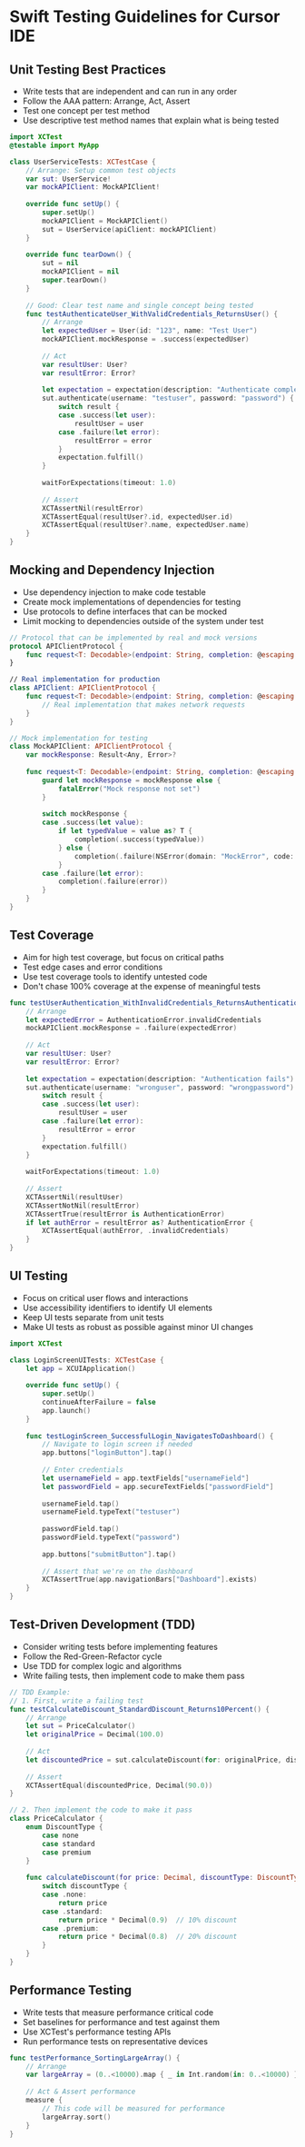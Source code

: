 # Swift Testing Guidelines for Cursor IDE

## Unit Testing Best Practices

* Write tests that are independent and can run in any order
* Follow the AAA pattern: Arrange, Act, Assert
* Test one concept per test method
* Use descriptive test method names that explain what is being tested

```swift
import XCTest
@testable import MyApp

class UserServiceTests: XCTestCase {
    // Arrange: Setup common test objects
    var sut: UserService!
    var mockAPIClient: MockAPIClient!
    
    override func setUp() {
        super.setUp()
        mockAPIClient = MockAPIClient()
        sut = UserService(apiClient: mockAPIClient)
    }
    
    override func tearDown() {
        sut = nil
        mockAPIClient = nil
        super.tearDown()
    }
    
    // Good: Clear test name and single concept being tested
    func testAuthenticateUser_WithValidCredentials_ReturnsUser() {
        // Arrange
        let expectedUser = User(id: "123", name: "Test User")
        mockAPIClient.mockResponse = .success(expectedUser)
        
        // Act
        var resultUser: User?
        var resultError: Error?
        
        let expectation = expectation(description: "Authenticate completes")
        sut.authenticate(username: "testuser", password: "password") { result in
            switch result {
            case .success(let user):
                resultUser = user
            case .failure(let error):
                resultError = error
            }
            expectation.fulfill()
        }
        
        waitForExpectations(timeout: 1.0)
        
        // Assert
        XCTAssertNil(resultError)
        XCTAssertEqual(resultUser?.id, expectedUser.id)
        XCTAssertEqual(resultUser?.name, expectedUser.name)
    }
}
```

## Mocking and Dependency Injection

* Use dependency injection to make code testable
* Create mock implementations of dependencies for testing
* Use protocols to define interfaces that can be mocked
* Limit mocking to dependencies outside of the system under test

```swift
// Protocol that can be implemented by real and mock versions
protocol APIClientProtocol {
    func request<T: Decodable>(endpoint: String, completion: @escaping (Result<T, Error>) -> Void)
}

// Real implementation for production
class APIClient: APIClientProtocol {
    func request<T: Decodable>(endpoint: String, completion: @escaping (Result<T, Error>) -> Void) {
        // Real implementation that makes network requests
    }
}

// Mock implementation for testing
class MockAPIClient: APIClientProtocol {
    var mockResponse: Result<Any, Error>?
    
    func request<T: Decodable>(endpoint: String, completion: @escaping (Result<T, Error>) -> Void) {
        guard let mockResponse = mockResponse else {
            fatalError("Mock response not set")
        }
        
        switch mockResponse {
        case .success(let value):
            if let typedValue = value as? T {
                completion(.success(typedValue))
            } else {
                completion(.failure(NSError(domain: "MockError", code: 1, userInfo: [NSLocalizedDescriptionKey: "Type mismatch"])))
            }
        case .failure(let error):
            completion(.failure(error))
        }
    }
}
```

## Test Coverage

* Aim for high test coverage, but focus on critical paths
* Test edge cases and error conditions
* Use test coverage tools to identify untested code
* Don't chase 100% coverage at the expense of meaningful tests

```swift
func testUserAuthentication_WithInvalidCredentials_ReturnsAuthenticationError() {
    // Arrange
    let expectedError = AuthenticationError.invalidCredentials
    mockAPIClient.mockResponse = .failure(expectedError)
    
    // Act
    var resultUser: User?
    var resultError: Error?
    
    let expectation = expectation(description: "Authentication fails")
    sut.authenticate(username: "wronguser", password: "wrongpassword") { result in
        switch result {
        case .success(let user):
            resultUser = user
        case .failure(let error):
            resultError = error
        }
        expectation.fulfill()
    }
    
    waitForExpectations(timeout: 1.0)
    
    // Assert
    XCTAssertNil(resultUser)
    XCTAssertNotNil(resultError)
    XCTAssertTrue(resultError is AuthenticationError)
    if let authError = resultError as? AuthenticationError {
        XCTAssertEqual(authError, .invalidCredentials)
    }
}
```

## UI Testing

* Focus on critical user flows and interactions
* Use accessibility identifiers to identify UI elements
* Keep UI tests separate from unit tests
* Make UI tests as robust as possible against minor UI changes

```swift
import XCTest

class LoginScreenUITests: XCTestCase {
    let app = XCUIApplication()
    
    override func setUp() {
        super.setUp()
        continueAfterFailure = false
        app.launch()
    }
    
    func testLoginScreen_SuccessfulLogin_NavigatesToDashboard() {
        // Navigate to login screen if needed
        app.buttons["loginButton"].tap()
        
        // Enter credentials
        let usernameField = app.textFields["usernameField"]
        let passwordField = app.secureTextFields["passwordField"]
        
        usernameField.tap()
        usernameField.typeText("testuser")
        
        passwordField.tap()
        passwordField.typeText("password")
        
        app.buttons["submitButton"].tap()
        
        // Assert that we're on the dashboard
        XCTAssertTrue(app.navigationBars["Dashboard"].exists)
    }
}
```

## Test-Driven Development (TDD)

* Consider writing tests before implementing features
* Follow the Red-Green-Refactor cycle
* Use TDD for complex logic and algorithms
* Write failing tests, then implement code to make them pass

```swift
// TDD Example:
// 1. First, write a failing test
func testCalculateDiscount_StandardDiscount_Returns10Percent() {
    // Arrange
    let sut = PriceCalculator()
    let originalPrice = Decimal(100.0)
    
    // Act
    let discountedPrice = sut.calculateDiscount(for: originalPrice, discountType: .standard)
    
    // Assert
    XCTAssertEqual(discountedPrice, Decimal(90.0))
}

// 2. Then implement the code to make it pass
class PriceCalculator {
    enum DiscountType {
        case none
        case standard
        case premium
    }
    
    func calculateDiscount(for price: Decimal, discountType: DiscountType) -> Decimal {
        switch discountType {
        case .none:
            return price
        case .standard:
            return price * Decimal(0.9)  // 10% discount
        case .premium:
            return price * Decimal(0.8)  // 20% discount
        }
    }
}
```

## Performance Testing

* Write tests that measure performance critical code
* Set baselines for performance and test against them
* Use XCTest's performance testing APIs
* Run performance tests on representative devices

```swift
func testPerformance_SortingLargeArray() {
    // Arrange
    var largeArray = (0..<10000).map { _ in Int.random(in: 0..<10000) }
    
    // Act & Assert performance
    measure {
        // This code will be measured for performance
        largeArray.sort()
    }
}
``` 